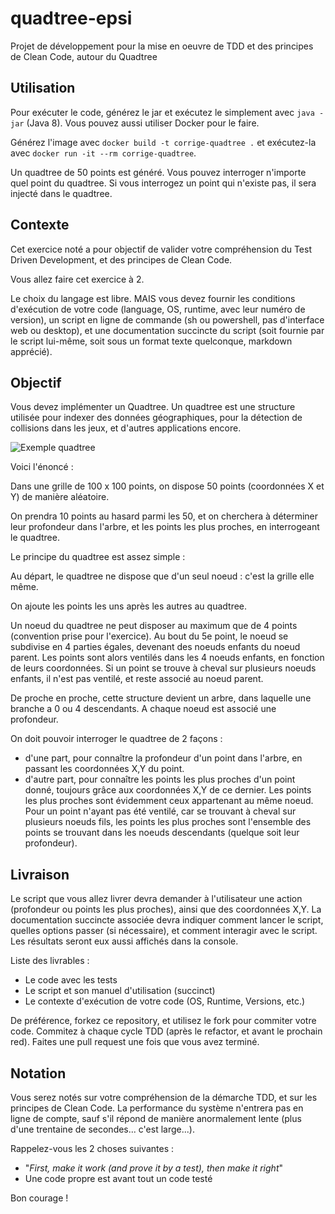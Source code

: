 # quadtree-epsi
Projet de développement pour la mise en oeuvre de TDD et des principes de Clean Code, autour du Quadtree

## Utilisation

Pour exécuter le code, générez le jar et exécutez le simplement avec `java -jar` (Java 8). Vous pouvez aussi utiliser Docker pour le faire.

Générez l'image avec `docker build -t corrige-quadtree .` et exécutez-la avec `docker run -it --rm corrige-quadtree`.

Un quadtree de 50 points est généré. Vous pouvez interroger n'importe quel point du quadtree. Si vous interrogez un point qui n'existe pas, il sera injecté dans le quadtree.

## Contexte
Cet exercice noté a pour objectif de valider votre compréhension du Test Driven Development, et des principes de Clean Code.

Vous allez faire cet exercice à 2.

Le choix du langage est libre. MAIS vous devez fournir les conditions d'exécution de votre code (language, OS, runtime, avec leur numéro de version), un script en ligne de commande (sh ou powershell, pas d'interface web ou desktop), et une documentation succincte du script (soit fournie par le script lui-même, soit sous un format texte quelconque, markdown apprécié).

## Objectif
Vous devez implémenter un Quadtree. Un quadtree est une structure utilisée pour indexer des données géographiques, pour la détection de collisions dans les jeux, et d'autres applications encore.

![Exemple quadtree](https://upload.wikimedia.org/wikipedia/commons/thumb/8/8b/Point_quadtree.svg/300px-Point_quadtree.svg.png)

Voici l'énoncé :

Dans une grille de 100 x 100 points, on dispose 50 points (coordonnées X et Y) de manière aléatoire.

On prendra 10 points au hasard parmi les 50, et on cherchera à déterminer leur profondeur dans l'arbre, et les points les plus proches, en interrogeant le quadtree.

Le principe du quadtree est assez simple :

Au départ, le quadtree ne dispose que d'un seul noeud : c'est la grille elle même.

On ajoute les points les uns après les autres au quadtree.

Un noeud du quadtree ne peut disposer au maximum que de 4 points (convention prise pour l'exercice). Au bout du 5e point, le noeud se subdivise en 4 parties égales, devenant des noeuds enfants du noeud parent. Les points sont alors ventilés dans les 4 noeuds enfants, en fonction de leurs coordonnées. Si un point se trouve à cheval sur plusieurs noeuds enfants, il n'est pas ventilé, et reste associé au noeud parent.

De proche en proche, cette structure devient un arbre, dans laquelle une branche a 0 ou 4 descendants. A chaque noeud est associé une profondeur.

On doit pouvoir interroger le quadtree de 2 façons :

- d'une part, pour connaître la profondeur d'un point dans l'arbre, en passant les coordonnées X,Y du point. 
- d'autre part, pour connaître les points les plus proches d'un point donné, toujours grâce aux coordonnées X,Y de ce dernier. Les points les plus proches sont évidemment ceux appartenant au même noeud. Pour un point n'ayant pas été ventilé, car se trouvant à cheval sur plusieurs noeuds fils, les points les plus proches sont l'ensemble des points se trouvant dans les noeuds descendants (quelque soit leur profondeur).

## Livraison
Le script que vous allez livrer devra demander à l'utilisateur une action (profondeur ou points les plus proches), ainsi que des coordonnées X,Y. La documentation succincte associée devra indiquer comment lancer le script, quelles options passer (si nécessaire), et comment interagir avec le script. Les résultats seront eux aussi affichés dans la console.

Liste des livrables :
- Le code avec les tests
- Le script et son manuel d'utilisation (succinct)
- Le contexte d'exécution de votre code (OS, Runtime, Versions, etc.)

De préférence, forkez ce repository, et utilisez le fork pour commiter votre code. Commitez à chaque cycle TDD (après le refactor, et avant le prochain red). Faites une pull request une fois que vous avez terminé. 

## Notation
Vous serez notés sur votre compréhension de la démarche TDD, et sur les principes de Clean Code. La performance du système n'entrera pas en ligne de compte, sauf s'il répond de manière anormalement lente (plus d'une trentaine de secondes... c'est large...).

Rappelez-vous les 2 choses suivantes : 

- "*First, make it work (and prove it by a test), then make it right*"
- Une code propre est avant tout un code testé

Bon courage !
